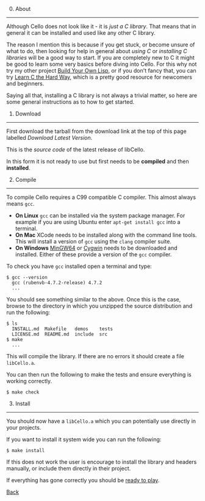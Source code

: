 0. About
--------

Although Cello does not look like it - it is _just a C library_. That means that in general it can be installed and used like any other C library.

The reason I mention this is because if you get stuck, or become unsure of what to do, then looking for help in general about _using C_ or _installing C libraries_ will be a good way to start. If you are completely new to C it might be good to learn some very basics before diving into Cello. For this why not try my other project [Build Your Own Lisp](http://www.buildyourownlisp.com/), or if you don't fancy that, you can try [Learn C the Hard Way](http://c.learncodethehardway.org/book/), which is a pretty good resource for newcomers and beginners.

Saying all that, installing a C library is not always a trivial matter, so here are some general instructions as to how to get started.


1. Download
-----------

First download the tarball from the download link at the top of this page labelled _Download Latest Version_.

This is the _source code_ of the latest release of libCello.

In this form it is not ready to use but first needs to be __compiled__ and then __installed__.

2. Compile
----------

To compile Cello requires a C99 compatible C compiler. This almost always means `gcc`.

* __On Linux__ `gcc` can be installed via the system package manager. For example if you are using Ubuntu enter `apt-get install gcc` into a terminal.
* __On Mac__ XCode needs to be installed along with the command line tools. This will install a version of `gcc` using the `clang` compiler suite.
* __On Windows__ [MinGW64](http://mingw-w64.sourceforge.net/) or [Cygwin](http://www.cygwin.com/) needs to be downloaded and installed. Either of these provide a version of the `gcc` compiler. 

To check you have `gcc` installed open a terminal and type:

    $ gcc --version
      gcc (rubenvb-4.7.2-release) 4.7.2
      ...

You should see something similar to the above. Once this is the case, browse to the directory in which you unzipped the source distribution and run the following:
    
    $ ls
      INSTALL.md  Makefile   demos    tests
      LICENSE.md  README.md  include  src   
    $ make
      ...
    
This will compile the library. If there are no errors it should create a file `libCello.a`.

You can then run the following to make the tests and ensure everything is working correctly.

    $ make check
    
    
3. Install
----------

You should now have a `libCello.a` which you can potentially use directly in your projects.

If you want to install it system wide you can run the following:

    $ make install

If this does not work the user is encourage to install the library and headers manually, or include them directly in their project.

If everything has gone correctly you should be [ready to play](/documentation/celloworld).


[Back](/documentation)

